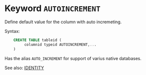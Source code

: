 # Keyword `AUTOINCREMENT`

Define default value for the column with auto incremeting.

Syntax:
```sql
    CREATE TABLE tableid (
         columnid typeid AUTOINCREMENT,...
    )
```

Has the alias `AUTO_INCREMENT` for support of varius native databases.

See also: [IDENTITY](Identity)